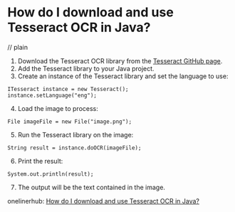 # How do I download and use Tesseract OCR in Java?
// plain

1. Download the Tesseract OCR library from the [Tesseract GitHub page](https://github.com/tesseract-ocr/tesseract).
2. Add the Tesseract library to your Java project.
3. Create an instance of the Tesseract library and set the language to use:
```
ITesseract instance = new Tesseract();
instance.setLanguage("eng");
```
4. Load the image to process:
```
File imageFile = new File("image.png");
```
5. Run the Tesseract library on the image:
```
String result = instance.doOCR(imageFile);
```
6. Print the result:
```
System.out.println(result);
```
7. The output will be the text contained in the image.

onelinerhub: [How do I download and use Tesseract OCR in Java?](https://onelinerhub.com/tesseract-ocr/how-do-i-download-and-use-tesseract-ocr-in-java)